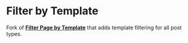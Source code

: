 # Filter by Template

Fork of **[Filter Page by Template](http://onetarek.com/my-wordpress-plugins/filter-page-by-template/)** that adds template filtering for all post types. 